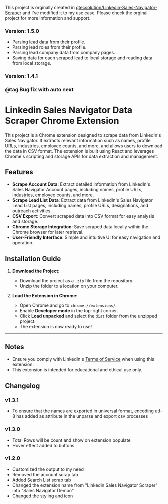 This project is orginally created in [qtecsolution/Linkedin-Sales-Navigator-Scraper](https://github.com/qtecsolution/Linkedin-Sales-Navigator-Scraper) and I've modified it to my use case. Please check the orginal project for more information and support.

### Version: 1.5.0

- Parsing lead data from their profile.
- Parsing lead roles from their profile.
- Parsing lead company data from company pages.
- Saving data for each scraped lead to local storage and reading data from local storage.

### Version: 1.4.1
### @tag Bug fix with auto next

# Linkedin Sales Navigator Data Scraper Chrome Extension

This project is a Chrome extension designed to scrape data from LinkedIn's Sales Navigator. It extracts relevant information such as names, profile URLs, industries, employee counts, and more, and allows users to download the data in CSV format. The extension is built using React and leverages Chrome's scripting and storage APIs for data extraction and management.

## Features

- **Scrape Account Data**: Extract detailed information from LinkedIn's Sales Navigator Account pages, including names, profile URLs, industries, employee counts, and more.
- **Scrape Lead List Data**: Extract data from LinkedIn's Sales Navigator Lead List pages, including names, profile URLs, designations, and outreach activities.
- **CSV Export**: Convert scraped data into CSV format for easy analysis and storage.
- **Chrome Storage Integration**: Save scraped data locally within the Chrome browser for later retrieval.
- **User-Friendly Interface**: Simple and intuitive UI for easy navigation and operation.

## Installation Guide

1. **Download the Project**:

   - Download the project as a `.zip` file from the repository.
   - Unzip the folder to a location on your computer.

2. **Load the Extension in Chrome**:
   - Open Chrome and go to `chrome://extensions/`.
   - Enable **Developer mode** in the top-right corner.
   - Click **Load unpacked** and select the `dist` folder from the unzipped project.
   - The extension is now ready to use!

---

## Notes

- Ensure you comply with LinkedIn's [Terms of Service](https://www.linkedin.com/legal/user-agreement) when using this extension.
- This extension is intended for educational and ethical use only.

## Changelog

### v1.3.1

- To ensure that the names are exported in universal format, encoding utf-8 has added as attribute in the unparse and export csv processes

### v1.3.0

- Total Rows will be count and show on extension populate
- Hover effect added to buttons

### v1.2.0

- Customized the output to my need
- Removed the account scrap tab
- Added Search List scrap tab
- Changed the extension name from "Linkedin Sales Navigator Scraper" into "Sales Navigator Demon"
- Changed the styling and icon
